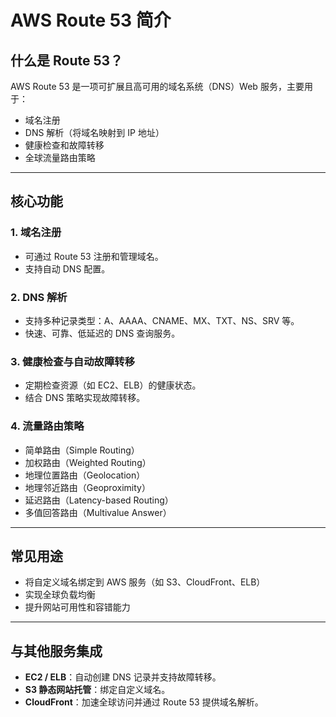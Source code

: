# AWS Route 53 简介

## 什么是 Route 53？

AWS Route 53 是一项可扩展且高可用的域名系统（DNS）Web 服务，主要用于：

- 域名注册
- DNS 解析（将域名映射到 IP 地址）
- 健康检查和故障转移
- 全球流量路由策略

---

## 核心功能

### 1. 域名注册

- 可通过 Route 53 注册和管理域名。
- 支持自动 DNS 配置。

### 2. DNS 解析

- 支持多种记录类型：A、AAAA、CNAME、MX、TXT、NS、SRV 等。
- 快速、可靠、低延迟的 DNS 查询服务。

### 3. 健康检查与自动故障转移

- 定期检查资源（如 EC2、ELB）的健康状态。
- 结合 DNS 策略实现故障转移。

### 4. 流量路由策略

- 简单路由（Simple Routing）
- 加权路由（Weighted Routing）
- 地理位置路由（Geolocation）
- 地理邻近路由（Geoproximity）
- 延迟路由（Latency-based Routing）
- 多值回答路由（Multivalue Answer）

---

## 常见用途

- 将自定义域名绑定到 AWS 服务（如 S3、CloudFront、ELB）
- 实现全球负载均衡
- 提升网站可用性和容错能力

---

## 与其他服务集成

- **EC2 / ELB**：自动创建 DNS 记录并支持故障转移。
- **S3 静态网站托管**：绑定自定义域名。
- **CloudFront**：加速全球访问并通过 Route 53 提供域名解析。

